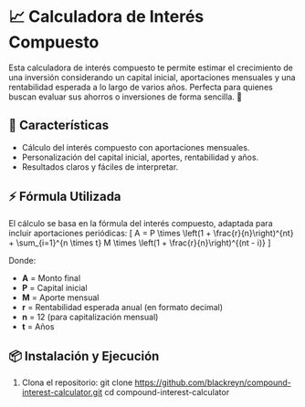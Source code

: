 # 📈 Calculadora de Interés Compuesto
Esta calculadora de interés compuesto te permite estimar el crecimiento de una inversión considerando un capital inicial, aportaciones mensuales y una rentabilidad esperada a lo largo de varios años. Perfecta para quienes buscan evaluar sus ahorros o inversiones de forma sencilla. 💸

## 🚀 Características
- Cálculo del interés compuesto con aportaciones mensuales.
- Personalización del capital inicial, aportes, rentabilidad y años.
- Resultados claros y fáciles de interpretar.

## ⚡ Fórmula Utilizada
El cálculo se basa en la fórmula del interés compuesto, adaptada para incluir aportaciones periódicas:
\[
A = P \times \left(1 + \frac{r}{n}\right)^{nt} + \sum_{i=1}^{n \times t} M \times \left(1 + \frac{r}{n}\right)^{(nt - i)}
\]

Donde:
- **A** = Monto final  
- **P** = Capital inicial  
- **M** = Aporte mensual  
- **r** = Rentabilidad esperada anual (en formato decimal)  
- **n** = 12 (para capitalización mensual)  
- **t** = Años  

## 📦 Instalación y Ejecución

1. Clona el repositorio:
git clone https://github.com/blackreyn/compound-interest-calculator.git cd compound-interest-calculator

